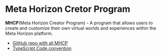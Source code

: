 # Meta Horizon Cretor Program

**MHCP**(Meta Horizon Creator Program) - A program that allows users to create and customize their own virtual worlds and experiences within the Meta Horizon platform.

- [GitHub repo with all MHCP](https://github.com/MHCPCreators/horizonCreatorManual/blob/main/HorizonTechnicalDoc.md)
- [TypeScript Code convention](https://developers.meta.com/horizon-worlds/learn/documentation/mhcp-program/community-tutorials/typescript-conventions-and-best-practices-for-horizon-worlds)
